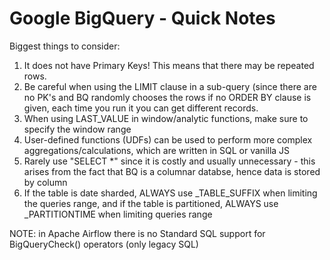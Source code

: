 # Google BigQuery - Quick Notes

Biggest things to consider:
1. It does not have Primary Keys! This means that there may be repeated rows.
2. Be careful when using the LIMIT clause in a sub-query (since there are no PK's and BQ randomly chooses the rows if no ORDER BY clause is given, each time you run it you can get different records.
3. When using LAST_VALUE in window/analytic functions, make sure to specify the window range
4. User-defined functions (UDFs) can be used to perform more complex aggregations/calculations, which are written in SQL or vanilla JS
5. Rarely use "SELECT *" since it is costly and usually unnecessary - this arises from the fact that BQ is a columnar databse, hence data is stored by column 
6. If the table is date sharded, ALWAYS use _TABLE_SUFFIX when limiting the queries range, and if the table is partitioned, ALWAYS use _PARTITIONTIME when limiting queries range

NOTE: in Apache Airflow there is no Standard SQL support for BigQueryCheck() operators (only legacy SQL)
